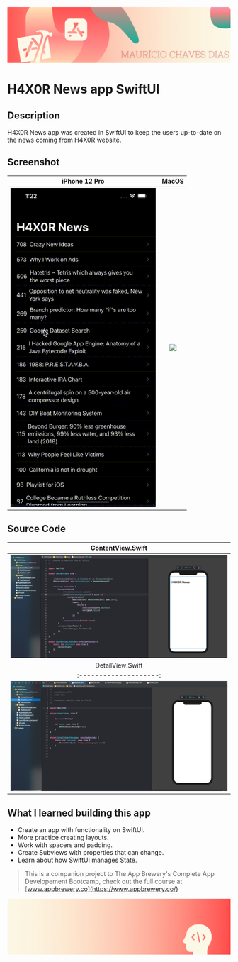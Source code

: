 
![Begin Banner](Documentation/readme-begin-banner-mau.png)

# H4X0R News app SwiftUI

## Description

H4X0R News app was created in SwiftUI to keep the users up-to-date on the news coming from H4X0R website.

## Screenshot

|       iPhone 12 Pro       |       MacOS       |
|:---------------------:|:--------------------:|
|<img src= Documentation/H4X0R_IOS.gif>|<img src= Documentation/H4X0R_MacOS.gif>


## Source Code
|       ContentView.Swift       |
|:---------------------:|
|<img src= Documentation/sourcecode1.png>|
|       DetailView.Swift       |
|:--------------------:|
|<img src= Documentation/sourcecode2.png>|

## What I learned building this app

* Create an app with functionality on SwiftUI.
* More practice creating layouts.
* Work with spacers and padding.
* Create Subviews with properties that can change.
* Learn about how SwiftUI manages State.


>This is a companion project to The App Brewery's Complete App Developement Bootcamp, check out the full course at [www.appbrewery.co](https://www.appbrewery.co/)

![End Banner](Documentation/readme-end-banner-mau.png)

